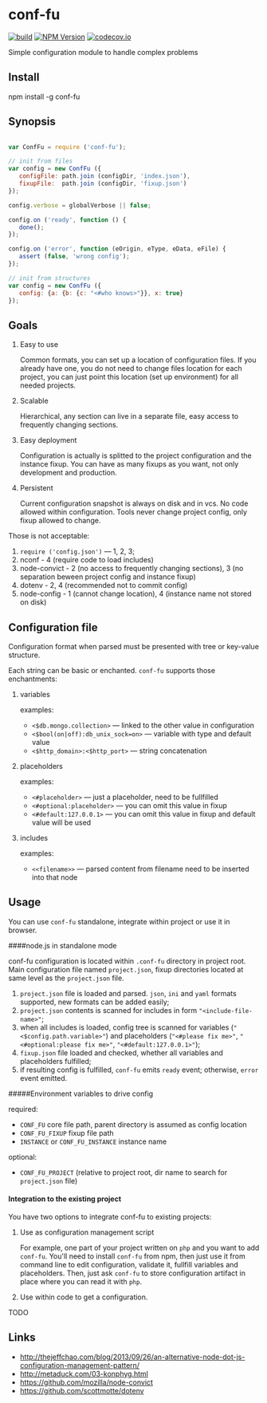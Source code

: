 conf-fu
==========

[![build](https://travis-ci.org/apla/conf-fu.svg)](https://travis-ci.org/apla/conf-fu)
[![NPM Version](http://img.shields.io/npm/v/conf-fu.svg?style=flat)](https://www.npmjs.org/package/conf-fu)
[![codecov.io](https://codecov.io/github/apla/conf-fu/coverage.svg?branch=master)](https://codecov.io/github/apla/conf-fu?branch=master)

Simple configuration module to handle complex problems

Install
-------

npm install -g conf-fu

Synopsis
--------

```javascript

var ConfFu = require ('conf-fu');

// init from files
var config = new ConfFu ({
   configFile: path.join (configDir, 'index.json'),
   fixupFile:  path.join (configDir, 'fixup.json')
});

config.verbose = globalVerbose || false;

config.on ('ready', function () {
   done();
});

config.on ('error', function (eOrigin, eType, eData, eFile) {
   assert (false, 'wrong config');
});

// init from structures
var config = new ConfFu ({
   config: {a: {b: {c: "<#who knows>"}}, x: true}
});

```

Goals
----------

1. Easy to use

   Common formats, you can set up a location of configuration files.
If you already have one, you do not need to change files location for each project,
you can just point this location (set up environment) for all needed projects.

2. Scalable

   Hierarchical, any section can live in a separate file, easy access to frequently changing sections.

3. Easy deployment

   Configuration is actually is splitted to the project configuration and the instance fixup.
You can have as many fixups as you want, not only development and production.

4. Persistent

   Current configuration snapshot is always on disk and in vcs. No code allowed within configuration.
Tools never change project config, only fixup allowed to change.

Those is not acceptable:

1. `require ('config.json')` — 1, 2, 3;
2. nconf - 4 (require code to load includes)
3. node-convict - 2 (no access to frequently changing sections), 3 (no separation beween project config and instance fixup)
4. dotenv - 2, 4 (recommended not to commit config)
5. node-config - 1 (cannot change location), 4 (instance name not stored on disk)

Configuration file
---------------

Configuration format when parsed must be presented with tree or key-value structure.

Each string can be basic or enchanted. `conf-fu` supports those enchantments:

1. variables

   examples:

    * `<$db.mongo.collection>` —  linked to the other value in configuration
    * `<$bool(on|off):db_unix_sock=on>` — variable with type and default value
    * `<$http_domain>:<$http_port>` — string concatenation

2. placeholders

   examples:
   
    * `<#placeholder>` — just a placeholder, need to be fullfilled
    * `<#optional:placeholder>` — you can omit this value in fixup
    * `<#default:127.0.0.1>` — you can omit this value in fixup and default value will be used
    
3. includes

   examples:
   
   * `<<filename>>` — parsed content from filename need to be inserted into that node

Usage
---------------

You can use `conf-fu` standalone, integrate within project or use it in browser.

####node.js in standalone mode 

conf-fu configuration is located within `.conf-fu` directory in project root.
Main configuration file named `project.json`, fixup directories located at same level as the `project.json` file.

1. `project.json` file is loaded and parsed. `json`, `ini` and `yaml` formats supported, new formats can be added easily;
2. `project.json` contents is scanned for includes in form `"<include-file-name>"`;
3. when all includes is loaded, config tree is scanned for variables (`"<$config.path.variable>"`) and placeholders (`"<#please fix me>"`, `"<#optional:please fix me>"`, `"<#default:127.0.0.1>"`);
4. `fixup.json` file loaded and checked, whether all variables and placeholders fulfilled;
5. if resulting config is fulfilled, `conf-fu` emits `ready` event; otherwise, `error` event emitted.

#####Environment variables to drive config

required:

 * `CONF_FU`       core file path, parent directory is assumed as config location
 * `CONF_FU_FIXUP` fixup file path
 * `INSTANCE` or `CONF_FU_INSTANCE` instance name

optional:

 * `CONF_FU_PROJECT` (relative to project root, dir name to search for `project.json` file)

#### Integration to the existing project

You have two options to integrate conf-fu to existing projects:

1. Use as configuration management script

   For example, one part of your project written on `php` and you want to add `conf-fu`.
You'll need to install `conf-fu` from npm, then just use it from command line to edit configuration,
validate it, fullfill variables and placeholders. Then, just ask `conf-fu` to store
configuration artifact in place where you can read it with `php`.


2. Use within code to get a configuration.

TODO


Links
---------------

 * http://thejeffchao.com/blog/2013/09/26/an-alternative-node-dot-js-configuration-management-pattern/
 * http://metaduck.com/03-konphyg.html
 * https://github.com/mozilla/node-convict
 * https://github.com/scottmotte/dotenv
